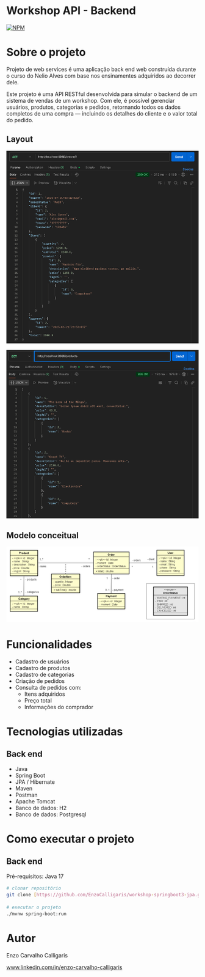 # Workshop API - Backend
[![NPM](https://img.shields.io/npm/l/react)](https://github.com/EnzoCalligaris/workshop-springboot3-jpa/blob/main/LICENSE) 

# Sobre o projeto

Projeto de web services é uma aplicação back end web construída durante o curso do Nelio Alves com base nos ensinamentes adquiridos ao decorrer dele.

Este projeto é uma API RESTful desenvolvida para simular o backend de um sistema de vendas de um workshop. Com ele, é possível gerenciar usuários, produtos, categorias e pedidos, retornando todos os dados completos de uma compra — incluindo os detalhes do cliente e o valor total do pedido.

## Layout 
![Layout](https://github.com/EnzoCalligaris/workshop-springboot3-jpa/blob/main/assets/Layout1.png)

![Layout2](https://github.com/EnzoCalligaris/workshop-springboot3-jpa/blob/main/assets/Layout2.png)

## Modelo conceitual
![Modelo Conceitual](https://github.com/EnzoCalligaris/workshop-springboot3-jpa/blob/main/assets/image.png)

# Funcionalidades
- Cadastro de usuários
- Cadastro de produtos
- Cadastro de categorias
-  Criação de pedidos
-  Consulta de pedidos com:
    * Itens adquiridos
    * Preço total
    * Informações do comprador
# Tecnologias utilizadas
## Back end
- Java
- Spring Boot
- JPA / Hibernate
- Maven
- Postman
- Apache Tomcat
- Banco de dados: H2
- Banco de dados: Postgresql

# Como executar o projeto

## Back end
Pré-requisitos: Java 17

```bash
# clonar repositório
git clone [https://github.com/EnzoCalligaris/workshop-springboot3-jpa.git]

# executar o projeto
./mvnw spring-boot:run
```

# Autor

Enzo Carvalho Calligaris

www.linkedin.com/in/enzo-carvalho-calligaris

